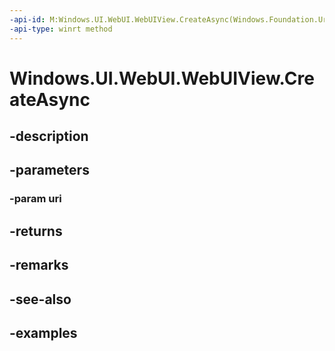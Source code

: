 ```yaml
---
-api-id: M:Windows.UI.WebUI.WebUIView.CreateAsync(Windows.Foundation.Uri)
-api-type: winrt method
---
```


<!-- Method syntax.
public IAsyncOperation<WebUIView> WebUIView.CreateAsync(Uri uri)
-->

# Windows.UI.WebUI.WebUIView.CreateAsync

## -description

## -parameters
### -param uri

## -returns

## -remarks

## -see-also

## -examples

